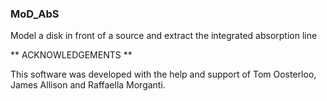 ### MoD_AbS ###
Model a disk in front of a source and extract the integrated absorption line



** ACKNOWLEDGEMENTS **

This software was developed with the help and support
of Tom Oosterloo, James Allison and Raffaella Morganti.
